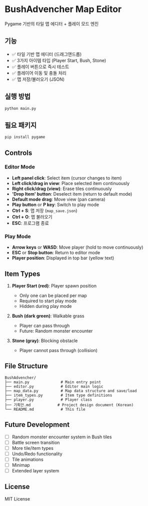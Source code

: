 # BushAdvencher Map Editor

Pygame 기반의 타일 맵 에디터 + 플레이 모드 엔진

## 기능

- ✅ 타일 기반 맵 에디터 (드래그앤드롭)
- ✅ 3가지 아이템 타입 (Player Start, Bush, Stone)
- ✅ 플레이 버튼으로 즉시 테스트
- ✅ 플레이어 이동 및 충돌 처리
- ✅ 맵 저장/불러오기 (JSON)

## 실행 방법

```bash
python main.py
```

## 필요 패키지

```bash
pip install pygame
```

## Controls

### Editor Mode
- **Left panel click**: Select item (cursor changes to item)
- **Left click/drag in view**: Place selected item continuously
- **Right click/drag (view)**: Erase tiles continuously
- **'Drop Item' button**: Deselect item (return to default mode)
- **Default mode drag**: Move view (pan camera)
- **Play button** or **P key**: Switch to play mode
- **Ctrl + S**: 맵 저장 (`map_save.json`)
- **Ctrl + O**: 맵 불러오기
- **ESC**: 프로그램 종료

### Play Mode
- **Arrow keys** or **WASD**: Move player (hold to move continuously)
- **ESC** or **Stop button**: Return to editor mode
- **Player position**: Displayed in top bar (yellow text)

## Item Types

1. **Player Start (red)**: Player spawn position
   - Only one can be placed per map
   - Required to start play mode
   - Hidden during play mode

2. **Bush (dark green)**: Walkable grass
   - Player can pass through
   - Future: Random monster encounter

3. **Stone (gray)**: Blocking obstacle
   - Player cannot pass through (collision)

## File Structure

```
BushAdvencher/
├── main.py              # Main entry point
├── editor.py            # Editor main logic
├── map_data.py          # Map data structure and save/load
├── item_types.py        # Item type definitions
├── player.py            # Player class
├── 기획안.md            # Project design document (Korean)
└── README.md            # This file
```

## Future Development

- [ ] Random monster encounter system in Bush tiles
- [ ] Battle screen transition
- [ ] More tile/item types
- [ ] Undo/Redo functionality
- [ ] Tile animations
- [ ] Minimap
- [ ] Extended layer system

## License

MIT License
